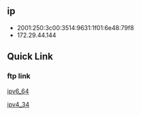 ## ip

* 2001:250:3c00:3514:9631:1f01:6e48:79f8
* 172.29.44.144

## Quick Link
### ftp link

[ipv6_64](ftp://2001:250:3c00:3514:9631:1f01:6e48:79f8)

[ipv4_34](ftp://172.29.44.144)
